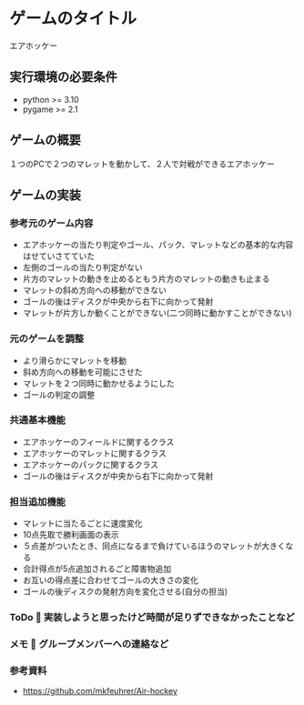 # ゲームのタイトル
エアホッケー

## 実行環境の必要条件
* python >= 3.10
* pygame >= 2.1

## ゲームの概要
１つのPCで２つのマレットを動かして、２人で対戦ができるエアホッケー

## ゲームの実装
### 参考元のゲーム内容
* エアホッケーの当たり判定やゴール、パック、マレットなどの基本的な内容はせていさてていた
* 左側のゴールの当たり判定がない
* 片方のマレットの動きを止めるともう片方のマレットの動きも止まる
* マレットの斜め方向への移動ができない
* ゴールの後はディスクが中央から右下に向かって発射
* マレットが片方しか動くことができない(二つ同時に動かすことができない)
### 元のゲームを調整
* より滑らかにマレットを移動
* 斜め方向への移動を可能にさせた
* マレットを２つ同時に動かせるようにした
* ゴールの判定の調整
### 共通基本機能
* エアホッケーのフィールドに関するクラス
* エアホッケーのマレットに関するクラス
* エアホッケーのパックに関するクラス
* ゴールの後はディスクが中央から右下に向かって発射 

### 担当追加機能
* マレットに当たるごとに速度変化
* 10点先取で勝利画面の表示
* ５点差がついたとき、同点になるまで負けているほうのマレットが大きくなる
* 合計得点が5点追加されるごと障害物追加
* お互いの得点差に合わせてゴールの大きさの変化
* ゴールの後ディスクの発射方向を変化させる(自分の担当)

### ToDo  実装しようと思ったけど時間が足りずできなかったことなど

### メモ  グループメンバーへの連絡など

### 参考資料
* https://github.com/mkfeuhrer/Air-hockey